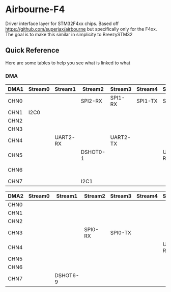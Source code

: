# Airbourne-F4

Driver interface layer for STM32F4xx chips. Based off https://github.com/superjax/airbourne but specifically only for the F4xx. The goal is to make this similar in simplicity to BreezySTM32

## Quick Reference

Here are some tables to help you see what is linked to what

### DMA

| **DMA1** | Stream0 | Stream1 | Stream2 | Stream3 | Stream4 | Stream5 | Stream6 | Stream7 |
|------|---------|---------|---------|---------|---------|---------|---------|---------|
| CHN0 |         |         | SPI2-RX | SPI1-RX | SPI1-TX | SPI2-TX |         |         |
| CHN1 |   I2C0  |         |         |         |         |         |         |         |
| CHN2 |         |         |         |         |         |         |         |         |
| CHN3 |         |         |         |         |         |         |         | DSHOT3  |
| CHN4 |         | UART2-RX |         | UART2-TX |         |         |         |         |
| CHN5 |         |         | DSHOT0-1 |         |         | UART1-RX | UART1-TX |         |
| CHN6 |         |         |         |         |         |         | DSHOT4-5 |         |
| CHN7 |         |         |   I2C1  |         |         |         |         |         |


| **DMA2** | Stream0 | Stream1 | Stream2 | Stream3 | Stream4 | Stream5 | Stream6 | Stream7 |
|------|---------|---------|---------|---------|---------|---------|---------|---------|
| CHN0 |         |         |         |         |         |         |         |         |
| CHN1 |         |         |         |         |         |         |         |         |
| CHN2 |         |         |         |         |         |         |         |         |
| CHN3 |         |         | SPI0-RX | SPI0-TX |         |         |         |         |
| CHN4 |         |         |         |         |         | UART0-RX |         | UART0-TX |
| CHN5 |         |         |         |         |         |         |         |         |
| CHN6 |         |         |         |         |         |         |         |         |
| CHN7 |         | DSHOT6-9 |         |         |         |         |         |         |